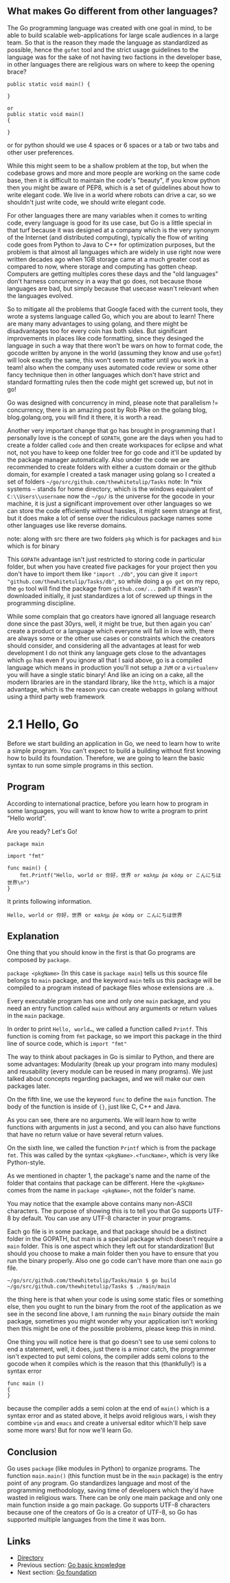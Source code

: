 ## What makes Go different from other languages?

The Go programming language was created with one goal in mind, to be able to build scalable web-applications for large scale audiences in a large team. So that is the reason they made the language as standardized as possible, hence the `gofmt` tool and the strict usage guidelines to the language was for the sake of not having two factions in the developer base, in other languages there are religious wars on where to keep the opening brace?

    public static void main() {

    }
    
    or 
    public static void main() 
    {

    }
or for python should we use 4 spaces or 6 spaces or a tab or two tabs and other user preferences.

While this might seem to be a shallow problem at the top, but when the codebase grows and more and more people are working on the same code base, then it is difficult to maintain the code's "beauty", if you know python then you might be aware of PEP8, which is a set of guidelines about how to write elegant code. We live in a world where robots can drive a car, so we shouldn't just write code, we should write elegant code.

For other languages there are many variables when it comes to writing code, every language is good for its use case, but Go is a little special in that turf because it was designed at a company which is the very synonym of the Internet (and distributed computing), typically the flow of writing code goes from Python to Java to C++ for optimization purposes, but the problem is that almost all languages which are widely in use right now were written decades ago when 1GB storage came at a much greater cost as compared to now, where storage and computing has gotten cheap. Computers are getting multiples cores these days and the "old languages" don't harness concurrency in a way that go does, not because those languages are  bad, but simply because that usecase wasn't relevant when the languages evolved.

So to mitigate all the problems that Google faced with the current tools, they wrote a systems language called Go, which you are about to learn! There are many many advantages to using golang, and there might be disadvantages too for every coin has both sides. But significant improvements in places like code formatting, since they desinged the language in such a way that there won't be wars on how to format code, the gocode written by anyone in the world (assuming they know and use `gofmt`) will look exactly the same, this won't seem to matter until you work in a team! also when the company uses automated code review or some other fancy technique then in other languages which don't have strict and standard formatting rules then the code might get screwed up, but not in go!

Go was designed with concurrency in mind, please note that parallelism != concurrency, there is an amazing post by Rob Pike on the golang blog, blog.golang.org, you will find it there, it is worth a read.

Another very important change that go has brought in programming that I personally love is the concept of `GOPATH`, gone are the days when you had to create a folder called `code` and then create workspaces for eclipse and what not, not you have to keep one folder tree for go code and it'll be updated by the package manager automatically. Also under the code we are recommended to create folders with either a custom domain or the github domain, for example I created a task manager using golang so I created a set of folders
`~/go/src/github.com/thewhitetulip/Tasks` note: In *nix systems `~` stands for home directory, which is the windows equivalent of `C:\\Users\\username`
now the `~/go/` is the universe for the gocode in your machine, it is just a significant improvement over other languages so we can store the code efficiently without hassles, it might seem strange at first, but it does make a lot of sense over the ridiculous package names some other languages use like reverse domains.

note: along with src there are two folders `pkg` which is for packages and `bin` which is for binary

This `GOPATH` advantage isn't just restricted to storing code in particular folder, but when you have created five packages for your project then you don't have to import them like `"import ./db"`, you can give it `import "github.com/thewhitetulip/Tasks/db"`, so while doing a `go get` on my repo, the `go` tool will find the package from `github.com/...` path if it wasn't downloaded initially, it just standardizes a lot of screwed up things in the programming discipline.

While some complain that go creators have ignored all language research done since the past 30yrs, well, it might be true, but then again you can' create a product or a language which everyone will fall in love with, there are always some or the other use cases or constraints which the creators should consider, and considering all the advantages at least for web development I do not think any language gets close to the advantages which `go` has even if you ignore all that I said above, go is a compiled language which means in production you'll not setup a `JVM` or a `virtualenv` you will have a single static binary! And like an icing on a cake, all the modern libraries are in the standard library, like the `http`, which is a major advantage, which is the reason you can create webapps in golang without using a third party web framework

# 2.1 Hello, Go

Before we start building an application in Go, we need to learn how to write a simple program. You can't expect to build a building without first knowing how to build its foundation. Therefore, we are going to learn the basic syntax to run some simple programs in this section.

## Program

According to international practice, before you learn how to program in some languages, you will want to know how to write a program to print "Hello world".

Are you ready? Let's Go!

	package main
	
	import "fmt"
	
	func main() {
		fmt.Printf("Hello, world or 你好，世界 or καλημ ́ρα κóσμ or こんにちは世界\n")
	}
	
It prints following information.

	Hello, world or 你好，世界 or καλημ ́ρα κóσμ or こんにちは世界
	
## Explanation

One thing that you should know in the first is that Go programs are composed by `package`.

`package <pkgName>` (In this case is `package main`) tells us this source file belongs to `main` package, and the keyword `main` tells us this package will be compiled to a program instead of package files whose extensions are `.a`.

Every executable program has one and only one `main` package, and you need an entry function called `main` without any arguments or return values in the `main` package.

In order to print `Hello, world…`, we called a function called `Printf`. This function is coming from `fmt` package, so we import this package in the third line of source code, which is `import "fmt"`

The way to think about packages in Go is similar to Python, and there are some advantages: Modularity (break up your program into many modules) and reusability (every module can be reused in many programs). We just talked about concepts regarding packages, and we will make our own packages later.

On the fifth line, we use the keyword `func` to define the `main` function. The body of the function is inside of `{}`, just like C, C++ and Java.

As you can see, there are no arguments. We will learn how to write functions with arguments in just a second, and you can also have functions that have no return value or have several return values.

On the sixth line, we called the function `Printf` which is from the package `fmt`. This was called by the syntax `<pkgName>.<funcName>`, which is very like Python-style.

As we mentioned in chapter 1, the package's name and the name of the folder that contains that package can be different. Here the `<pkgName>` comes from the name in `package <pkgName>`, not the folder's name.

You may notice that the example above contains many non-ASCII characters. The purpose of showing this is to tell you that Go supports UTF-8 by default. You can use any UTF-8 character in your programs. 

Each go file is in some package, and that package should be a distinct folder in the GOPATH, but main is a special package which doesn't require a `main` folder. This is one aspect which they left out for standardization! But should you choose to make a main folder then you have to ensure that you run the binary properly. Also one go code can't have more than one `main` go file.

`~/go/src/github.com/thewhitetulip/Tasks/main $ go build`
`~/go/src/github.com/thewhitetulip/Tasks $ ./main/main`

the thing here is that when your code is using some static files or something else, then you ought to run the binary from the root of the application as we see in the second line above, I am running the `main` binary *outside* the main package, sometimes you might wonder why your application isn't working then this might be one of the possible problems, please keep this in mind.

One thing you will notice here is that go doesn't see to use semi colons to end a statement, well, it does, just there is a minor catch, the programmer isn't expected to put semi colons, the compiler adds semi colons to the gocode when it compiles which is the reason that this (thankfully!) is a syntax error

    func main ()
    {
    }
because the compiler adds a semi colon at the end of `main()` which is a syntax error and as stated above, it helps avoid religious wars, i wish they combine `vim` and `emacs` and create a universal editor which'll help save some more wars! But for now we'll learn Go.

## Conclusion

Go uses `package` (like modules in Python) to organize programs. The function `main.main()` (this function must be in the `main` package) is the entry point of any program. Go standardizes language and most of the programming methodology, saving time of developers which they'd have wasted in religious wars. There can be only one main package and only one main function inside a go main package. Go supports UTF-8 characters because one of the creators of Go is a creator of UTF-8, so Go has supported multiple languages from the time it was born.

## Links

- [Directory](preface.md)
- Previous section: [Go basic knowledge](02.0.md)
- Next section: [Go foundation](02.2.md)
